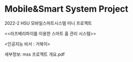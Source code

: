 # Mobile&Smart System Project

2022-2 HSU 모바일스마트시스템 미니 프로젝트

<<라즈베리파이를 이용한 스마트 홈 관리 시스템>>

<인공지능 비서 : 거북이>

세부정보:  mss 프로젝트 개요.pdf


